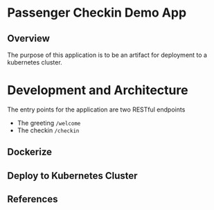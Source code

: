 # Passenger Checkin  Demo App

## Overview
The purpose of this application is to be an artifact for deployment to a kubernetes cluster.

# Development and Architecture

The entry points for the application are two RESTful endpoints

- The greeting `/welcome`
- The checkin `/checkin`

## Dockerize


## Deploy to Kubernetes Cluster

## References